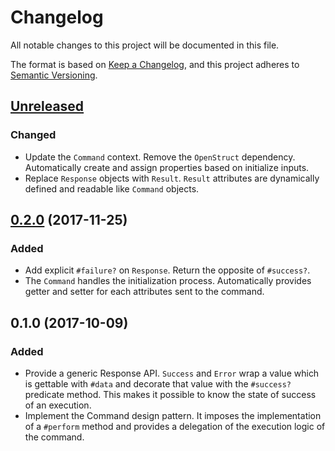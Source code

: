# Changelog
All notable changes to this project will be documented in this file.

The format is based on [Keep a Changelog](https://keepachangelog.com/en/1.0.0/),
and this project adheres to [Semantic Versioning](https://semver.org/spec/v2.0.0.html).

## [Unreleased]

### Changed

* Update the `Command` context. Remove the `OpenStruct` dependency.
Automatically create and assign properties based on initialize inputs.
* Replace `Response` objects with `Result`. `Result` attributes are dynamically
defined and readable like `Command` objects.

## [0.2.0] (2017-11-25)

### Added

* Add explicit `#failure?` on `Response`. Return the opposite of `#success?`.
* The `Command` handles the initialization process. Automatically provides
getter and setter for each attributes sent to the command.

## 0.1.0 (2017-10-09)

### Added

* Provide a generic Response API. `Success` and `Error` wrap a value which is
gettable with `#data` and decorate that value with the `#success?` predicate
method. This makes it possible to know the state of success of an execution.
* Implement the Command design pattern. It imposes the implementation of a
`#perform` method and provides a delegation of the execution logic of the
command.

[Unreleased]: https://github.com/gemologist/service_layer/compare/v0.2.0...master
[0.2.0]: https://github.com/gemologist/service_layer/compare/v0.1.0...v0.2.0
